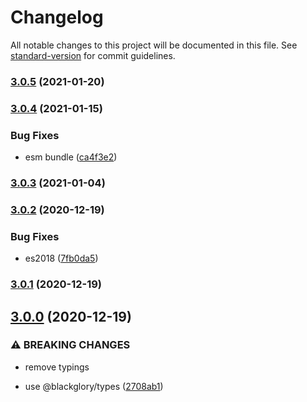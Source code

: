 # Changelog

All notable changes to this project will be documented in this file. See [standard-version](https://github.com/conventional-changelog/standard-version) for commit guidelines.

### [3.0.5](https://github.com/BlackGlory/json-rpc-creator/compare/v3.0.4...v3.0.5) (2021-01-20)

### [3.0.4](https://github.com/BlackGlory/json-rpc-creator/compare/v3.0.3...v3.0.4) (2021-01-15)


### Bug Fixes

* esm bundle ([ca4f3e2](https://github.com/BlackGlory/json-rpc-creator/commit/ca4f3e2ebefc3d4a211fc22397b24ed60ad5a731))

### [3.0.3](https://github.com/BlackGlory/json-rpc-creator/compare/v3.0.2...v3.0.3) (2021-01-04)

### [3.0.2](https://github.com/BlackGlory/json-rpc-creator/compare/v3.0.1...v3.0.2) (2020-12-19)


### Bug Fixes

* es2018 ([7fb0da5](https://github.com/BlackGlory/json-rpc-creator/commit/7fb0da56287e3bae8f91d2a6496a3fc7bc2a4c74))

### [3.0.1](https://github.com/BlackGlory/json-rpc-creator/compare/v3.0.0...v3.0.1) (2020-12-19)

## [3.0.0](https://github.com/BlackGlory/json-rpc-creator/compare/v2.2.1...v3.0.0) (2020-12-19)


### ⚠ BREAKING CHANGES

* remove typings

* use @blackglory/types ([2708ab1](https://github.com/BlackGlory/json-rpc-creator/commit/2708ab1a72531e359ffa5462be836b1daaa54f6e))
